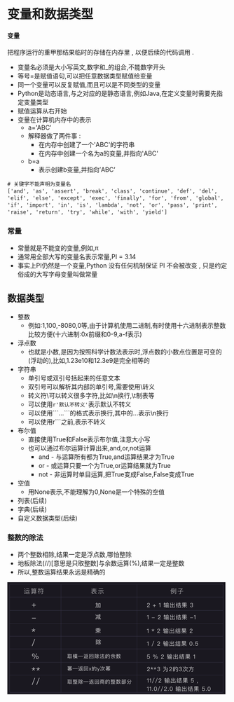 # 变量和数据类型

#### 变量

把程序运行的重甲那结果临时的存储在内存里 , 以便后续的代码调用 . 

* 变量名必须是大小写英文,数字和\_的组合,不能数字开头
* 等号=是赋值语句,可以把任意数据类型赋值给变量
* 同一个变量可以反复赋值,而且可以是不同类型的变量
* Python是动态语言,与之对应的是静态语言,例如Java,在定义变量时需要先指定变量类型
* 赋值运算从右开始
* 变量在计算机内存中的表示
  * a='ABC'
  * 解释器做了两件事 : 
    * 在内存中创建了一个'ABC'的字符串
    * 在内存中创建一个名为a的变量,并指向'ABC'
  * b=a
    * 表示创建b变量,并指向’ABC’

```
# 关键字不能声明为变量名
['and', 'as', 'assert', 'break', 'class', 'continue', 'def', 'del', 'elif', 'else', 'except', 'exec', 'finally', 'for', 'from', 'global', 'if', 'import', 'in', 'is', 'lambda', 'not', 'or', 'pass', 'print', 'raise', 'return', 'try', 'while', 'with', 'yield']
```

### 常量

* 常量就是不能变的变量,例如,π
* 通常用全部大写的变量名表示常量,PI = 3.14
* 事实上PI仍然是一个变量,Python 没有任何机制保证 PI 不会被改变 , 只是约定俗成的大写字母变量叫做常量

## 数据类型

* 整数
  * 例如:1,100,-8080,0等,由于计算机使用二进制,有时使用十六进制表示整数比较方便\(十六进制:0x前缀和0-9,a-f表示\)
* 浮点数
  * 也就是小数,是因为按照科学计数法表示时,浮点数的小数点位置是可变的\(浮动的\),比如,1.23e10和12.3e9是完全相等的
* 字符串
  * 单引号或双引号括起来的任意文本
  * 双引号可以解析其内部的单引号,需要使用\转义
  * 转义符\可以转义很多字符,比如\n换行,\t制表等
  * 可以使用`r'默认不转义'`表示默认不转义
  * 可以使用\`\`\`...\`\`\`的格式表示换行,其中的...表示\n换行
  * 可以使用r\`\`\`之前,表示不转义
* 布尔值
  * 直接使用True和False表示布尔值,注意大小写
  * 也可以通过布尔运算计算出来,and,or,not运算
    * and - 与运算所有都为True,and运算结果才为True
    * or - 或运算只要一个为True,or运算结果就为True
    * not - 非运算时单目运算,把True变成False,False变成True
* 空值
  * 用None表示,不能理解为0,None是一个特殊的空值
* 列表\(后续\)
* 字典\(后续\)
* 自定义数据类型\(后续\)

### 

### 整数的除法

* 两个整数相除,结果一定是浮点数,哪怕整除
* 地板除法\(//\)\[意思是只取整数\]与余数运算\(%\),结果一定是整数
* 所以,整数运算结果永远是精确的

![](/assets/suanshuyunsuanfu.png)

